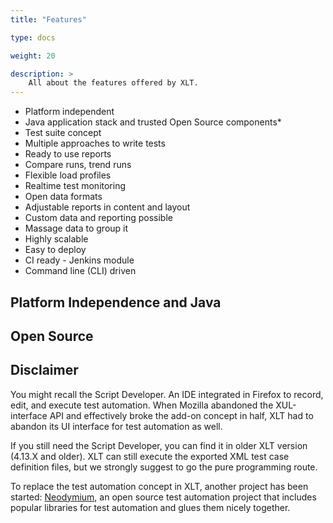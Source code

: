```yaml
---
title: "Features"

type: docs

weight: 20

description: >
    All about the features offered by XLT.
---
```


* Platform independent
* Java application stack and trusted Open Source components*
* Test suite concept
* Multiple approaches to write tests
* Ready to use reports
* Compare runs, trend runs
* Flexible load profiles
* Realtime test monitoring
* Open data formats
* Adjustable reports in content and layout
* Custom data and reporting possible
* Massage data to group it
* Highly scalable
* Easy to deploy
* CI ready - Jenkins module
* Command line (CLI) driven

## Platform Independence and Java

## Open Source

## Disclaimer
You might recall the Script Developer. An IDE integrated in Firefox to record, edit, and execute test automation. When Mozilla abandoned the XUL-interface API and effectively broke the add-on concept in half, XLT had to abandon its UI interface for test automation as well. 

If you still need the Script Developer, you can find it in older XLT version (4.13.X and older). XLT can still execute the exported XML test case definition files, but we strongly suggest to go the pure programming route.

To replace the test automation concept in XLT, another project has been started: [Neodymium](https://github.com/Xceptance/neodymium-library), an open source test automation project that includes popular libraries for test automation and glues them nicely together. 